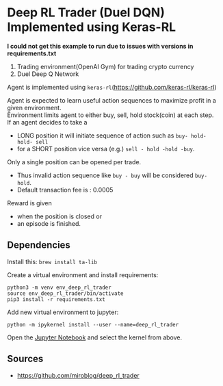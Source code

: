 # Deep RL Trader (Duel DQN) Implemented using Keras-RL

**I could not get this example to run due to issues with versions in requirements.txt**

1. Trading environment(OpenAI Gym) for trading crypto currency  
2. Duel Deep Q Network  

Agent is implemented using `keras-rl`(https://github.com/keras-rl/keras-rl)     

Agent is expected to learn useful action sequences to maximize profit in a given environment.  
Environment limits agent to either buy, sell, hold stock(coin) at each step.  
If an agent decides to take a   
* LONG position it will initiate sequence of action such as `buy- hold- hold- sell`    
* for a SHORT position vice versa (e.g.) `sell - hold -hold -buy`.    

Only a single position can be opened per trade.
* Thus invalid action sequence like `buy - buy` will be considered `buy- hold`.   
* Default transaction fee is : 0.0005  

Reward is given
* when the position is closed or
* an episode is finished.  

## Dependencies

Install this: `brew install ta-lib`

Create a virtual environment and install requirements:

```
python3 -m venv env_deep_rl_trader
source env_deep_rl_trader/bin/activate
pip3 install -r requirements.txt
```

Add new virtual environment to jupyter:

```
python -m ipykernel install --user --name=deep_rl_trader
```

Open the [Jupyter Notebook](run.ipynb) and select the kernel from above.

## Sources

- https://github.com/miroblog/deep_rl_trader
